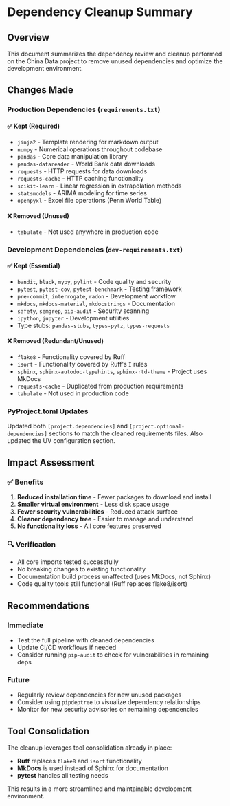 # Dependency Cleanup Summary

## Overview

This document summarizes the dependency review and cleanup performed on the China Data project to remove unused
dependencies and optimize the development environment.

## Changes Made

### Production Dependencies (`requirements.txt`)

#### ✅ **Kept (Required)**

- `jinja2` - Template rendering for markdown output
- `numpy` - Numerical operations throughout codebase
- `pandas` - Core data manipulation library
- `pandas-datareader` - World Bank data downloads
- `requests` - HTTP requests for data downloads
- `requests-cache` - HTTP caching functionality
- `scikit-learn` - Linear regression in extrapolation methods
- `statsmodels` - ARIMA modeling for time series
- `openpyxl` - Excel file operations (Penn World Table)

#### ❌ **Removed (Unused)**

- `tabulate` - Not used anywhere in production code

### Development Dependencies (`dev-requirements.txt`)

#### ✅ **Kept (Essential)**

- `bandit`, `black`, `mypy`, `pylint` - Code quality and security
- `pytest`, `pytest-cov`, `pytest-benchmark` - Testing framework
- `pre-commit`, `interrogate`, `radon` - Development workflow
- `mkdocs`, `mkdocs-material`, `mkdocstrings` - Documentation
- `safety`, `semgrep`, `pip-audit` - Security scanning
- `ipython`, `jupyter` - Development utilities
- Type stubs: `pandas-stubs`, `types-pytz`, `types-requests`

#### ❌ **Removed (Redundant/Unused)**

- `flake8` - Functionality covered by Ruff
- `isort` - Functionality covered by Ruff's `I` rules
- `sphinx`, `sphinx-autodoc-typehints`, `sphinx-rtd-theme` - Project uses MkDocs
- `requests-cache` - Duplicated from production requirements
- `tabulate` - Not used in production code

### PyProject.toml Updates

Updated both `[project.dependencies]` and `[project.optional-dependencies]` sections to match the cleaned
requirements files. Also updated the UV configuration section.

## Impact Assessment

### ✅ **Benefits**

1. **Reduced installation time** - Fewer packages to download and install
2. **Smaller virtual environment** - Less disk space usage
3. **Fewer security vulnerabilities** - Reduced attack surface
4. **Cleaner dependency tree** - Easier to manage and understand
5. **No functionality loss** - All core features preserved

### 🔍 **Verification**

- All core imports tested successfully
- No breaking changes to existing functionality
- Documentation build process unaffected (uses MkDocs, not Sphinx)
- Code quality tools still functional (Ruff replaces flake8/isort)

## Recommendations

### Immediate

- Test the full pipeline with cleaned dependencies
- Update CI/CD workflows if needed
- Consider running `pip-audit` to check for vulnerabilities in remaining deps

### Future

- Regularly review dependencies for new unused packages
- Consider using `pipdeptree` to visualize dependency relationships
- Monitor for new security advisories on remaining dependencies

## Tool Consolidation

The cleanup leverages tool consolidation already in place:

- **Ruff** replaces `flake8` and `isort` functionality
- **MkDocs** is used instead of Sphinx for documentation
- **pytest** handles all testing needs

This results in a more streamlined and maintainable development environment.
